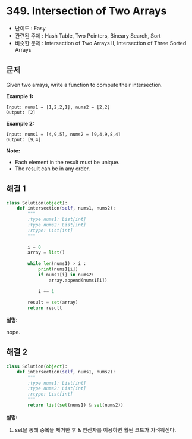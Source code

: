 # 349. Intersection of Two Arrays

- 난이도 : Easy
- 관련된 주제 : Hash Table, Two Pointers, Bineary Search, Sort
- 비슷한 문제 : Intersection of Two Arrays II, Intersection of Three Sorted Arrays

## 문제

Given two arrays, write a function to compute their intersection.

**Example 1:**

```
Input: nums1 = [1,2,2,1], nums2 = [2,2]
Output: [2]
```

**Example 2:**

```
Input: nums1 = [4,9,5], nums2 = [9,4,9,8,4]
Output: [9,4]
```

**Note:**

- Each element in the result must be unique.
- The result can be in any order.

## 해결 1

```python
class Solution(object):
    def intersection(self, nums1, nums2):
        """
        :type nums1: List[int]
        :type nums2: List[int]
        :rtype: List[int]
        """
        
        i = 0
        array = list()
        
        while len(nums1) > i :
            print(nums1[i])
            if nums1[i] in nums2:
                array.append(nums1[i])
            
            i += 1
        
        result = set(array)
        return result
```

**설명:**

nope.



## 해결 2

```python
class Solution(object):
    def intersection(self, nums1, nums2):
        """
        :type nums1: List[int]
        :type nums2: List[int]
        :rtype: List[int]
        """
        return list(set(nums1) & set(nums2))
```

**설명:**

1. set을 통해 중복을 제거한 후 & 연산자를 이용하면 훨씬 코드가 가벼워진다.